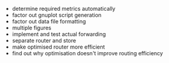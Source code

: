 - determine required metrics automatically
- factor out gnuplot script generation
- factor out data file formatting
- multiple figures
- implement and test actual forwarding
- separate router and store
- make optimised router more efficient
- find out why optimisation doesn't improve routing efficiency
